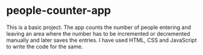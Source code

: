 # people-counter-app
This is a basic project. The app counts the number of people entering and leaving an area where the number has to be incremented or decremented manually and later saves the entries.
I have used HTML, CSS and JavaScript to write the code for the same.
